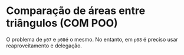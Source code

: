 # Comparação de áreas entre triângulos (COM POO)

O problema de `p07` e `p08`é o mesmo. No entanto, em `p08` é preciso usar reaproveitamento e delegação.  